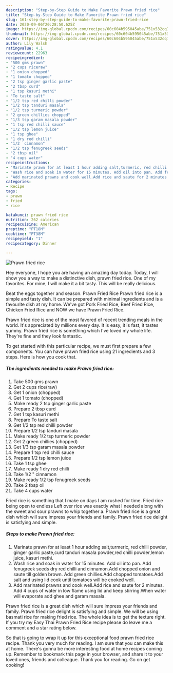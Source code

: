 ```yaml
---
description: "Step-by-Step Guide to Make Favorite Prawn fried rice"
title: "Step-by-Step Guide to Make Favorite Prawn fried rice"
slug: 161-step-by-step-guide-to-make-favorite-prawn-fried-rice
date: 2020-09-06T20:28:50.625Z
image: https://img-global.cpcdn.com/recipes/60c604b595045abe/751x532cq70/prawn-fried-rice-recipe-main-photo.jpg
thumbnail: https://img-global.cpcdn.com/recipes/60c604b595045abe/751x532cq70/prawn-fried-rice-recipe-main-photo.jpg
cover: https://img-global.cpcdn.com/recipes/60c604b595045abe/751x532cq70/prawn-fried-rice-recipe-main-photo.jpg
author: Lily Walsh
ratingvalue: 4.1
reviewcount: 22963
recipeingredient:
- "500 gms prawn"
- "2 cups riceraw"
- "1 onion chopped"
- "1 tomato chopped"
- "2 tsp ginger garlic paste"
- "2 tbsp curd"
- "1 tsp kasuri methi"
- "To taste salt"
- "1/2 tsp red chilli powder"
- "1/2 tsp tanduri masala"
- "1/2 tsp turmeric powder"
- "2 green chillies chopped"
- "1/3 tsp garam masala powder"
- "1 tsp red chilli sauce"
- "1/2 tsp lemon juice"
- "1 tsp ghee"
- "1 dry red chilli"
- "1/2  cinnamon"
- "1/2 tsp fenugreek seeds"
- "2 tbsp oil"
- "4 cups water"
recipeinstructions:
- "Marinate prawn for at least 1 hour adding salt,turmeric, red chilli powder, ginger garlic paste,curd tanduri masala powder,red chilli powder,lemon juice, kasuri methi."
- "Wash rice and soak in water for 15 minutes. Add oil into pan. Add fenugreek seeds dry red chilli and cinnamon.Add chopped onion and saute till golden brown. Add green chillies.Add chopped tomatoes.Add salt and using lid cook until tomatoes will be cooked well."
- "Add marinated prawns and cook well.Add rice and saute for 2 minutes. Add 4 cups of water in low flame using lid and keep stirring.When water will evaporate add ghee and garam masala."
categories:
- Recipe
tags:
- prawn
- fried
- rice

katakunci: prawn fried rice 
nutrition: 262 calories
recipecuisine: American
preptime: "PT18M"
cooktime: "PT38M"
recipeyield: "1"
recipecategory: Dinner

---
```



![Prawn fried rice](https://img-global.cpcdn.com/recipes/60c604b595045abe/751x532cq70/prawn-fried-rice-recipe-main-photo.jpg)

Hey everyone, I hope you are having an amazing day today. Today, I will show you a way to make a distinctive dish, prawn fried rice. One of my favorites. For mine, I will make it a bit tasty. This will be really delicious.

Beat the eggs together and season. Prawn Fried Rice Prawn fried rice is a simple and tasty dish. It can be prepared with minimal ingredients and is a favourite dish at my home. We&#39;ve got Pork Fried Rice, Beef Fried Rice, Chicken Fried Rice and NOW we have Prawn Fried Rice.

Prawn fried rice is one of the most favored of recent trending meals in the world. It's appreciated by millions every day. It is easy, it is fast, it tastes yummy. Prawn fried rice is something which I've loved my whole life. They're fine and they look fantastic.


To get started with this particular recipe, we must first prepare a few components. You can have prawn fried rice using 21 ingredients and 3 steps. Here is how you cook that.

<!--inarticleads1-->

##### The ingredients needed to make Prawn fried rice:

1. Take 500 gms prawn
1. Get 2 cups rice(raw)
1. Get 1 onion (chopped)
1. Get 1 tomato (chopped)
1. Make ready 2 tsp ginger garlic paste
1. Prepare 2 tbsp curd
1. Get 1 tsp kasuri methi
1. Prepare To taste salt
1. Get 1/2 tsp red chilli powder
1. Prepare 1/2 tsp tanduri masala
1. Make ready 1/2 tsp turmeric powder
1. Get 2 green chillies (chopped)
1. Get 1/3 tsp garam masala powder
1. Prepare 1 tsp red chilli sauce
1. Prepare 1/2 tsp lemon juice
1. Take 1 tsp ghee
1. Make ready 1 dry red chilli
1. Take 1/2 &#34; cinnamon
1. Make ready 1/2 tsp fenugreek seeds
1. Take 2 tbsp oil
1. Take 4 cups water


Fried rice is something that I make on days I am rushed for time. Fried rice being open to endless Left over rice was exactly what I needed along with the sweet and sour prawns to whip together a. Prawn fried rice is a great dish which will sure impress your friends and family. Prawn fried rice delight is satisfying and simple. 

<!--inarticleads2-->

##### Steps to make Prawn fried rice:

1. Marinate prawn for at least 1 hour adding salt,turmeric, red chilli powder, ginger garlic paste,curd tanduri masala powder,red chilli powder,lemon juice, kasuri methi.
1. Wash rice and soak in water for 15 minutes. Add oil into pan. Add fenugreek seeds dry red chilli and cinnamon.Add chopped onion and saute till golden brown. Add green chillies.Add chopped tomatoes.Add salt and using lid cook until tomatoes will be cooked well.
1. Add marinated prawns and cook well.Add rice and saute for 2 minutes. Add 4 cups of water in low flame using lid and keep stirring.When water will evaporate add ghee and garam masala.


Prawn fried rice is a great dish which will sure impress your friends and family. Prawn fried rice delight is satisfying and simple. We will be using basmati rice for making fried rice. The whole idea is to get the texture right. If you try my Easy Thai Prawn Fried Rice recipe please do leave me a comment and a star rating below. 

So that is going to wrap it up for this exceptional food prawn fried rice recipe. Thank you very much for reading. I am sure that you can make this at home. There's gonna be more interesting food at home recipes coming up. Remember to bookmark this page in your browser, and share it to your loved ones, friends and colleague. Thank you for reading. Go on get cooking!

